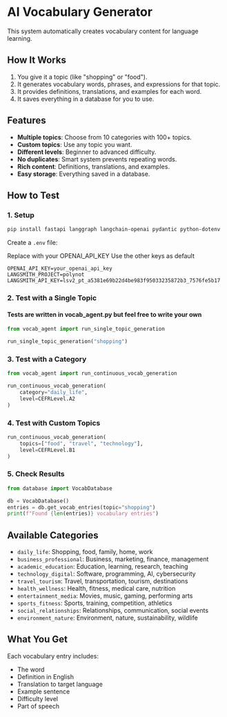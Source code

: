 # AI Vocabulary Generator

This system automatically creates vocabulary content for language learning.

## How It Works

1. You give it a topic (like "shopping" or "food").
2. It generates vocabulary words, phrases, and expressions for that topic.
3. It provides definitions, translations, and examples for each word.
4. It saves everything in a database for you to use.

## Features

- **Multiple topics**: Choose from 10 categories with 100+ topics.
- **Custom topics**: Use any topic you want.
- **Different levels**: Beginner to advanced difficulty.
- **No duplicates**: Smart system prevents repeating words.
- **Rich content**: Definitions, translations, and examples.
- **Easy storage**: Everything saved in a database.

## How to Test

### 1. Setup
```bash
pip install fastapi langgraph langchain-openai pydantic python-dotenv
```

Create a `.env` file:

Replace with your OPENAI_API_KEY
Use the other keys as default

```
OPENAI_API_KEY=your_openai_api_key
LANGSMITH_PROJECT=polynot
LANGSMITH_API_KEY=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
```

### 2. Test with a Single Topic


#### Tests are written in vocab_agent.py but feel free to write your own


```python
from vocab_agent import run_single_topic_generation

run_single_topic_generation("shopping")
```

### 3. Test with a Category
```python
from vocab_agent import run_continuous_vocab_generation

run_continuous_vocab_generation(
    category="daily_life",
    level=CEFRLevel.A2
)
```

### 4. Test with Custom Topics
```python
run_continuous_vocab_generation(
    topics=["food", "travel", "technology"],
    level=CEFRLevel.B1
)
```

### 5. Check Results
```python
from database import VocabDatabase

db = VocabDatabase()
entries = db.get_vocab_entries(topic="shopping")
print(f"Found {len(entries)} vocabulary entries")
```

## Available Categories

- `daily_life`: Shopping, food, family, home, work
- `business_professional`: Business, marketing, finance, management
- `academic_education`: Education, learning, research, teaching
- `technology_digital`: Software, programming, AI, cybersecurity
- `travel_tourism`: Travel, transportation, tourism, destinations
- `health_wellness`: Health, fitness, medical care, nutrition
- `entertainment_media`: Movies, music, gaming, performing arts
- `sports_fitness`: Sports, training, competition, athletics
- `social_relationships`: Relationships, communication, social events
- `environment_nature`: Environment, nature, sustainability, wildlife

## What You Get

Each vocabulary entry includes:
- The word
- Definition in English
- Translation to target language
- Example sentence
- Difficulty level
- Part of speech
